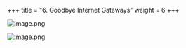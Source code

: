+++
title = "6. Goodbye Internet Gateways"
weight = 6
+++


![image.png](/images/008-viii-clean-it-up/38-733808-image.png)


![image.png](/images/008-viii-clean-it-up/38-448013-image.png)


